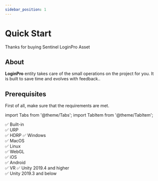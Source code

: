 ```yaml
---
sidebar_position: 1
---
```


# Quick Start

Thanks for buying Sentinel LoginPro Asset

## About

**LoginPro** entity takes care of the small operations on the project for you. It is built to save time and evolves with feedback..

## Prerequisites

First of all, make sure that the requirements are met.

import Tabs from '@theme/Tabs';
import TabItem from '@theme/TabItem';

<Tabs className="unique-tabs">
  <TabItem value="Render pipeline compatibility"> 
    ✅ Built-in <br /> 
    ✅ URP <br />  
    ✅ HDRP
  </TabItem>
  <TabItem value="Platform">
    ✅ Windows <br /> 
    ✅ MacOS <br /> 
    ✅ Linux <br /> 
    ✅ WebGL <br /> 
    ✅ iOS <br /> 
    ✅ Android <br /> 
    ✅ VR
  </TabItem>
  <TabItem value="Unity Version">
    ✅ Unity 2019.4 and higher <br /> 
    ✅ Unity 2019.3 and below
  </TabItem>
</Tabs>
